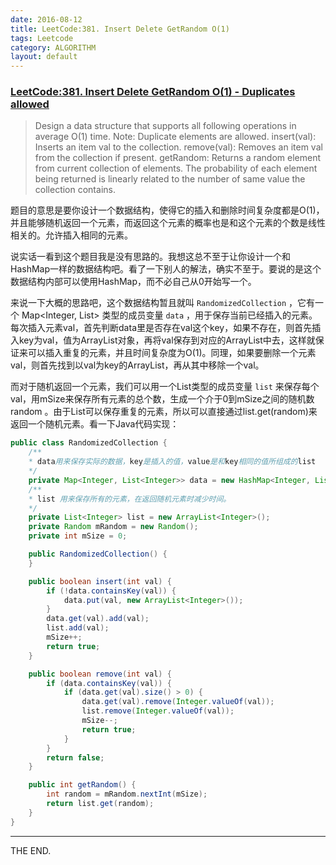```yaml
---
date: 2016-08-12
title: LeetCode:381. Insert Delete GetRandom O(1)
tags: Leetcode
category: ALGORITHM
layout: default
---
```


### [LeetCode:381. Insert Delete GetRandom O(1) - Duplicates allowed](https://Leetcode.com/problems/insert-delete-getrandom-o1-duplicates-allowed/)

>Design a data structure that supports all following operations in average O(1) time.
Note: Duplicate elements are allowed.
insert(val): Inserts an item val to the collection.
remove(val): Removes an item val from the collection if present.
getRandom: Returns a random element from current collection of elements. The probability of each element being returned is linearly related to the number of same value the collection contains.

<!--more-->

题目的意思是要你设计一个数据结构，使得它的插入和删除时间复杂度都是O(1)，并且能够随机返回一个元素，而返回这个元素的概率也是和这个元素的个数是线性相关的。允许插入相同的元素。

说实话一看到这个题目我是没有思路的。我想这总不至于让你设计一个和HashMap一样的数据结构吧。看了一下别人的解法，确实不至于。要说的是这个数据结构内部可以使用HashMap，而不必自己从0开始写一个。

来说一下大概的思路吧，这个数据结构暂且就叫 `RandomizedCollection` ，它有一个 Map<Integer, List<Integer>> 类型的成员变量 `data` ，用于保存当前已经插入的元素。每次插入元素val，首先判断data里是否存在val这个key，如果不存在，则首先插入key为val，值为ArrayList对象，再将val保存到对应的ArrayList中去，这样就保证来可以插入重复的元素，并且时间复杂度为O(1)。同理，如果要删除一个元素val，则首先找到以val为key的ArrayList，再从其中移除一个val。

而对于随机返回一个元素，我们可以用一个List<Integer>类型的成员变量 `list` 来保存每个val，用mSize来保存所有元素的总个数，生成一个介于0到mSize之间的随机数 random 。由于List可以保存重复的元素，所以可以直接通过list.get(random)来返回一个随机元素。看一下Java代码实现：

```java
public class RandomizedCollection {
    /**
    * data用来保存实际的数据，key是插入的值，value是和key相同的值所组成的list
    */
    private Map<Integer, List<Integer>> data = new HashMap<Integer, List<Integer>>();
    /**
    * list 用来保存所有的元素，在返回随机元素时减少时间。
    */
    private List<Integer> list = new ArrayList<Integer>();
    private Random mRandom = new Random();
    private int mSize = 0;

    public RandomizedCollection() {
    }

    public boolean insert(int val) {
        if (!data.containsKey(val)) {
            data.put(val, new ArrayList<Integer>());
        }
        data.get(val).add(val);
        list.add(val);
        mSize++;
        return true;
    }

    public boolean remove(int val) {
        if (data.containsKey(val)) {
            if (data.get(val).size() > 0) {
                data.get(val).remove(Integer.valueOf(val));
                list.remove(Integer.valueOf(val));
                mSize--;
                return true;
            }
        }
        return false;
    }

    public int getRandom() {
        int random = mRandom.nextInt(mSize);
        return list.get(random);
    }
}
```

- - -
THE END.
